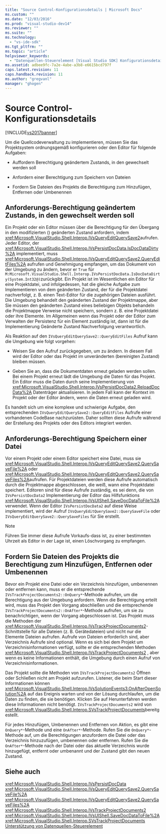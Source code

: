 ```yaml
---
title: "Source Control-Konfigurationsdetails | Microsoft Docs"
ms.custom: ""
ms.date: "12/03/2016"
ms.prod: "visual-studio-dev14"
ms.reviewer: ""
ms.suite: ""
ms.technology: 
  - "vs-ide-sdk"
ms.tgt_pltfrm: ""
ms.topic: "article"
helpviewer_keywords: 
  - "Datenquellen-Steuerelement [Visual Studio SDK] Konfigurationsdetails"
ms.assetid: adbee9fc-7a2e-4abe-a3b8-e6615bcd797f
caps.latest.revision: 11
caps.handback.revision: 11
ms.author: "gregvanl"
manager: "ghogen"
---
```

# Source Control-Konfigurationsdetails
[!INCLUDE[vs2017banner](../../code-quality/includes/vs2017banner.md)]

Um die Quellcodeverwaltung zu implementieren, müssen Sie das Projektsystem ordnungsgemäß konfigurieren oder den Editor für folgende Aufgaben:  
  
-   Auffordern Berechtigung geändertem Zustands, in den gewechselt werden soll  
  
-   Anfordern einer Berechtigung zum Speichern von Dateien  
  
-   Fordern Sie Dateien des Projekts die Berechtigung zum Hinzufügen, Entfernen oder Umbenennen  
  
## Anforderungs\-Berechtigung geändertem Zustands, in den gewechselt werden soll  
 Ein Projekt oder ein Editor müssen über die Berechtigung für den Übergang in den modifizierten \(\) geänderten Zustand anfordern, indem <xref:Microsoft.VisualStudio.Shell.Interop.IVsQueryEditQuerySave2>aufrufen.  Jeder Editor, der <xref:Microsoft.VisualStudio.Shell.Interop.IVsPersistDocData.IsDocDataDirty%2A> implementiert, muss <xref:Microsoft.VisualStudio.Shell.Interop.IVsQueryEditQuerySave2.QueryEditFiles%2A> aufrufen und Genehmigung empfangen, um das Dokument von der Umgebung zu ändern, bevor er `True` für `M:Microsoft.VisualStudio.Shell.Interop.IVsPersistDocData.IsDocDataDirty(System.Int32@)`zurückgibt.  Ein Projekt ist im Wesentlichen ein Editor für eine Projektdatei, und infolgedessen, hat die gleiche Aufgabe zum Implementieren von dem geänderten Zustand, der für die Projektdatei nachverfolgt, z. B. einen Text\-Editor für die zugehörigen Dateien ausführt.  Die Umgebung behandelt den geänderten Zustand der Projektmappe, aber Sie müssen den geänderten Zustand eines beliebigen Objekts behandeln die Projektmappe Verweise nicht speichern, sondern z. B. eine Projektdatei oder ihre Elemente.  Im Allgemeinen wenn das Projekt oder der Editor zum Verwalten der Persistenz für ein Element zuständig ist, dann ist für die Implementierung Geänderte Zustand Nachverfolgung verantwortlich.  
  
 Als Reaktion auf den `IVsQueryEditQuerySave2::QueryEditFiles` Aufruf kann die Umgebung wie folgt vorgehen:  
  
-   Weisen Sie den Aufruf zurückgegeben, um zu ändern. In diesem Fall wird der Editor oder das Projekt im unveränderten \(bereinigten Zustand\) bleiben müssen.  
  
-   Geben Sie an, dass die Dokumentdaten erneut geladen werden sollen.  Bei einem Projekt erneut lädt die Umgebung die Daten für das Projekt.  Ein Editor muss die Daten durch seine Implementierung von <xref:Microsoft.VisualStudio.Shell.Interop.IVsPersistDocData2.ReloadDocData%2A> Datenträger aktualisieren.  In jedem Fall kann der Kontext im Projekt oder der Editor ändern, wenn die Daten erneut geladen wird.  
  
 Es handelt sich um eine komplexe und schwierige Aufgabe, den entsprechenden `IVsQueryEditQuerySave2::QueryEditFiles` Aufrufe einer vorhandenen CodeBase nachzurüsten.  Daher sollten diese Aufrufe während der Erstellung des Projekts oder des Editors integriert werden.  
  
## Anforderungs\-Berechtigung Speichern einer Datei  
 Vor einem Projekt oder einem Editor speichert eine Datei, muss sie <xref:Microsoft.VisualStudio.Shell.Interop.IVsQueryEditQuerySave2.QuerySaveFile%2A> oder <xref:Microsoft.VisualStudio.Shell.Interop.IVsQueryEditQuerySave2.QuerySaveFiles%2A>aufrufen.  Für Projektdateien werden diese Aufrufe automatisch durch die Projektmappe abgeschlossen, die weiß, wann eine Projektdatei speichert.  Editoren sind für diese Aufrufe zuständig, es sei denn, die von `IVsPersistDocData2` Implementierung der Editor das Hilfsfunktions <xref:Microsoft.VisualStudio.Shell.Interop.IVsUIShell.SaveDocDataToFile%2A>verwendet.  Wenn der Editor `IVsPersistDocData2` auf diese Weise implementiert, wird der Aufruf `IVsQueryEditQuerySave2::QuerySaveFile` oder `IVsQueryEditQuerySave2::QuerySaveFiles` für Sie erstellt.  
  
> [!NOTE]
>  Führen Sie immer diese Aufrufe Vorkaufs\-dass ist, zu einer bestimmten Uhrzeit als Editor in der Lage ist, einen Löschvorgang zu empfangen.  
  
## Fordern Sie Dateien des Projekts die Berechtigung zum Hinzufügen, Entfernen oder Umbenennen  
 Bevor ein Projekt eine Datei oder ein Verzeichnis hinzufügen, umbenennen oder entfernen kann, muss er die entsprechende `IVsTrackProjectDocuments2::OnQuery*`\-Methode aufrufen, um die Berechtigung aus der Umgebung anfordern.  Wenn die Berechtigung erteilt wird, muss das Projekt den Vorgang abschließen und die entsprechende `IVsTrackProjectDocuments2::OnAfter*`\-Methode aufrufen, um sie zu benachrichtigen, wenn der Vorgang abgeschlossen ist.  Das Projekt muss die Methoden der <xref:Microsoft.VisualStudio.Shell.Interop.IVsTrackProjectDocuments2>\-Schnittstelle für alle Dateien \(z. B. Gerätedateien\) und nicht nur die Elemente Dateien aufrufen.  Aufrufe von Dateien erforderlich sind, aber Verzeichnis Aufrufe sind optional.  Wenn es sich bei dem Projekt um Verzeichnisinformationen verfügt, sollte er die entsprechenden Methoden <xref:Microsoft.VisualStudio.Shell.Interop.IVsTrackProjectDocuments2> , aber wenn es keine Informationen enthält, die Umgebung durch einen Aufruf von Verzeichnisinformationen.  
  
 Das Projekt sollte die Methoden von `IVsTrackProjectDocuments2` Öffnen oder Schließen nicht am Projekt aufzurufen.  Listener, die beim Start dieser Informationen können <xref:Microsoft.VisualStudio.Shell.Interop.IVsSolutionEvents3.OnAfterOpenSolution%2A> auf das Ereignis warten und von der Lösung durchlaufen, um die Daten zu finden, die sie benötigen.  Klicken Sie auf Herunterfahren werden diese Informationen nicht benötigt.  `IVsTrackProjectDocuments2` wird von <xref:Microsoft.VisualStudio.Shell.Interop.SVsTrackProjectDocuments>bereitgestellt.  
  
 Für jedes Hinzufügen, Umbenennen und Entfernen von Aktion, es gibt eine `OnQuery*`\-Methode und eine `OnAfter*`\-Methode.  Rufen Sie die `OnQuery*`\-Methode auf, um die Berechtigungen anzufordern die Datei oder das Verzeichnis hinzuzufügen, umbenennen oder entfernen.  Rufen Sie die `OnAfter*`\-Methode nach der Datei oder das aktuelle Verzeichnis wurde hinzugefügt, entfernt oder umbenannt und der Zustand gibt den neuen Zustand.  
  
## Siehe auch  
 <xref:Microsoft.VisualStudio.Shell.Interop.IVsPersistDocData>   
 <xref:Microsoft.VisualStudio.Shell.Interop.IVsQueryEditQuerySave2.QuerySaveFile%2A>   
 <xref:Microsoft.VisualStudio.Shell.Interop.IVsQueryEditQuerySave2.QuerySaveFiles%2A>   
 <xref:Microsoft.VisualStudio.Shell.Interop.IVsTrackProjectDocuments2>   
 <xref:Microsoft.VisualStudio.Shell.Interop.IVsUIShell.SaveDocDataToFile%2A>   
 <xref:Microsoft.VisualStudio.Shell.Interop.SVsTrackProjectDocuments>   
 [Unterstützung von Datenquellen\-Steuerelement](../../extensibility/internals/supporting-source-control.md)